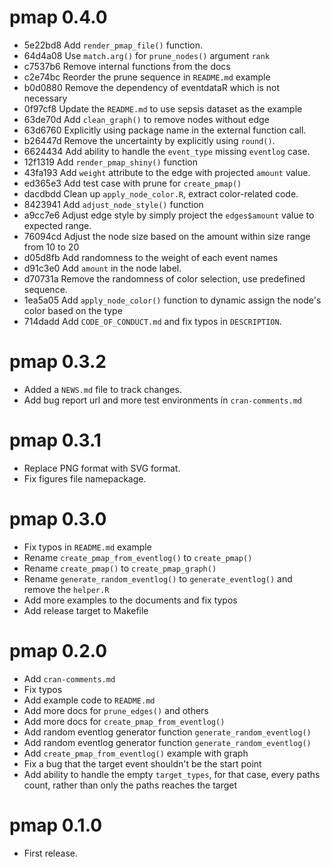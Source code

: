 # pmap 0.4.0

* 5e22bd8 Add `render_pmap_file()` function.
* 64d4a08 Use `match.arg()` for `prune_nodes()` argument `rank`
* c7537b6 Remove internal functions from the docs
* c2e74bc Reorder the prune sequence in `README.md` example
* b0d0880 Remove the dependency of eventdataR which is not necessary
* 0f97cf8 Update the `README.md` to use sepsis dataset as the example
* 63de70d Add `clean_graph()` to remove nodes without edge
* 63d6760 Explicitly using package name in the external function call.
* b26447d Remove the uncertainty by explicitly using `round()`.
* 6624434 Add ability to handle the `event_type` missing `eventlog` case.
* 12f1319 Add `render_pmap_shiny()` function
* 43fa193 Add `weight` attribute to the edge with projected `amount` value.
* ed365e3 Add test case with prune for `create_pmap()`
* dacdbdd Clean up `apply_node_color.R`, extract color-related code.
* 8423941 Add `adjust_node_style()` function
* a9cc7e6 Adjust edge style by simply project the `edges$amount` value to expected range.
* 76094cd Adjust the node size based on the amount within size range from 10 to 20
* d05d8fb Add randomness to the weight of each event names
* d91c3e0 Add `amount` in the node label.
* d70731a Remove the randomness of color selection, use predefined sequence.
* 1ea5a05 Add `apply_node_color()` function to dynamic assign the node's color based on the type
* 714dadd Add `CODE_OF_CONDUCT.md` and fix typos in `DESCRIPTION`.

# pmap 0.3.2

* Added a `NEWS.md` file to track changes.
* Add bug report url and more test environments in `cran-comments.md`

# pmap 0.3.1

* Replace PNG format with SVG format.
* Fix figures file namepackage.

# pmap 0.3.0

* Fix typos in `README.md` example
* Rename `create_pmap_from_eventlog()` to `create_pmap()`
* Rename `create_pmap()` to `create_pmap_graph()`
* Rename `generate_random_eventlog()` to `generate_eventlog()` and remove the `helper.R`
* Add more examples to the documents and fix typos
* Add release target to Makefile

# pmap 0.2.0

* Add `cran-comments.md`
* Fix typos
* Add example code to `README.md`
* Add more docs for `prune_edges()` and others
* Add more docs for `create_pmap_from_eventlog()`
* Add random eventlog generator function `generate_random_eventlog()`
* Add random eventlog generator function `generate_random_eventlog()`
* Add `create_pmap_from_eventlog()` example with graph
* Fix a bug that the target event shouldn't be the start point
* Add ability to handle the empty `target_types`, for that case, every paths count, rather than only the paths reaches the target

# pmap 0.1.0

* First release.